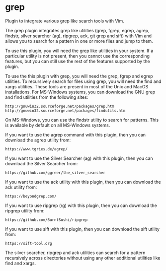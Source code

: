 grep
====

Plugin to integrate various grep like search tools with Vim.

The grep plugin integrates grep like utilities (grep, fgrep, egrep, agrep,
findstr, silver searcher (ag), ripgrep, ack, git grep and sift) with Vim and
allows you to search for a pattern in one or more files and jump to them.

To use this plugin, you will need the grep like utilities in your system.  If a
particular utility is not present, then you cannot use the corresponding
features, but you can still use the rest of the features supported by the
plugin.

To use the this plugin with grep, you will need the grep, fgrep and egrep
utilities. To recursively search for files using grep, you will need the find
and xargs utilities. These tools are present in most of the Unix and MacOS
installations.  For MS-Windows systems, you can download the GNU grep and find
utilities from the following sites:

    http://gnuwin32.sourceforge.net/packages/grep.htm
    http://gnuwin32.sourceforge.net/packages/findutils.htm

On MS-Windows, you can use the findstr utility to search for patterns.
This is available by default on all MS-Windows systems.

If you want to use the agrep command with this plugin, then you can download
the agrep utility from:

    https://www.tgries.de/agrep/

If you want to use the Silver Searcher (ag) with this plugin, then you can
download the Silver Searcher from:

    https://github.com/ggreer/the_silver_searcher

If you want to use the ack utility with this plugin, then you can
download the ack utility from:

    https://beyondgrep.com/

If you want to use ripgrep (rg) with this plugin, then you can download the
ripgrep utility from:

    https://github.com/BurntSushi/ripgrep

If you want to use sift with this plugin, then you can download the sift
utility from:

    https://sift-tool.org

The silver searcher, ripgrep and ack utilities can search for a pattern
recursively across directories without using any other additional utilities
like find and xargs.
